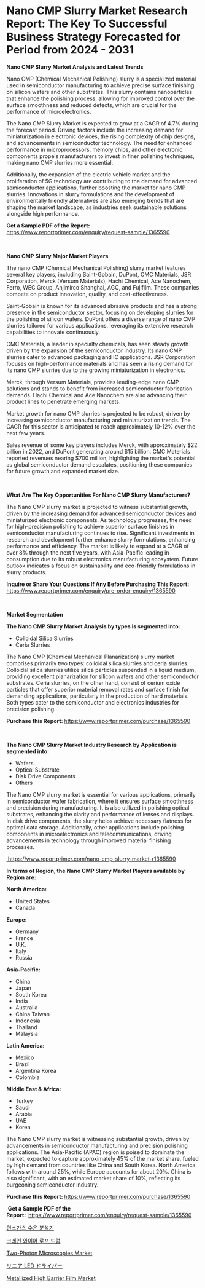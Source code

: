 <p><h1>Nano CMP Slurry Market Research Report: The Key To Successful Business Strategy Forecasted for Period from 2024 - 2031</h1></p><p><strong>Nano CMP Slurry Market Analysis and Latest Trends</strong></p>
<p><p>Nano CMP (Chemical Mechanical Polishing) slurry is a specialized material used in semiconductor manufacturing to achieve precise surface finishing on silicon wafers and other substrates. This slurry contains nanoparticles that enhance the polishing process, allowing for improved control over the surface smoothness and reduced defects, which are crucial for the performance of microelectronics.</p><p>The Nano CMP Slurry Market is expected to grow at a CAGR of 4.7% during the forecast period. Driving factors include the increasing demand for miniaturization in electronic devices, the rising complexity of chip designs, and advancements in semiconductor technology. The need for enhanced performance in microprocessors, memory chips, and other electronic components propels manufacturers to invest in finer polishing techniques, making nano CMP slurries more essential. </p><p>Additionally, the expansion of the electric vehicle market and the proliferation of 5G technology are contributing to the demand for advanced semiconductor applications, further boosting the market for nano CMP slurries. Innovations in slurry formulations and the development of environmentally friendly alternatives are also emerging trends that are shaping the market landscape, as industries seek sustainable solutions alongside high performance.</p></p>
<p><strong>Get a Sample PDF of the Report:&nbsp;</strong> <a href="https://www.reportprimer.com/enquiry/request-sample/1365590">https://www.reportprimer.com/enquiry/request-sample/1365590</a></p>
<p>&nbsp;</p>
<p><strong>Nano CMP Slurry Major Market Players</strong></p>
<p><p>The nano CMP (Chemical Mechanical Polishing) slurry market features several key players, including Saint-Gobain, DuPont, CMC Materials, JSR Corporation, Merck (Versum Materials), Hachi Chemical, Ace Nanochem, Ferro, WEC Group, Anjimirco Shanghai, AGC, and Fujifilm. These companies compete on product innovation, quality, and cost-effectiveness.</p><p>Saint-Gobain is known for its advanced abrasive products and has a strong presence in the semiconductor sector, focusing on developing slurries for the polishing of silicon wafers. DuPont offers a diverse range of nano CMP slurries tailored for various applications, leveraging its extensive research capabilities to innovate continuously.</p><p>CMC Materials, a leader in specialty chemicals, has seen steady growth driven by the expansion of the semiconductor industry. Its nano CMP slurries cater to advanced packaging and IC applications. JSR Corporation focuses on high-performance materials and has seen a rising demand for its nano CMP slurries due to the growing miniaturization in electronics.</p><p>Merck, through Versum Materials, provides leading-edge nano CMP solutions and stands to benefit from increased semiconductor fabrication demands. Hachi Chemical and Ace Nanochem are also advancing their product lines to penetrate emerging markets.</p><p>Market growth for nano CMP slurries is projected to be robust, driven by increasing semiconductor manufacturing and miniaturization trends. The CAGR for this sector is anticipated to reach approximately 10-12% over the next few years.</p><p>Sales revenue of some key players includes Merck, with approximately $22 billion in 2022, and DuPont generating around $15 billion. CMC Materials reported revenues nearing $700 million, highlighting the market's potential as global semiconductor demand escalates, positioning these companies for future growth and expanded market size.</p></p>
<p>&nbsp;</p>
<p><strong>What Are The Key Opportunities For Nano CMP Slurry Manufacturers?</strong></p>
<p><p>The Nano CMP slurry market is projected to witness substantial growth, driven by the increasing demand for advanced semiconductor devices and miniaturized electronic components. As technology progresses, the need for high-precision polishing to achieve superior surface finishes in semiconductor manufacturing continues to rise. Significant investments in research and development further enhance slurry formulations, enhancing performance and efficiency. The market is likely to expand at a CAGR of over 8% through the next five years, with Asia-Pacific leading in consumption due to its robust electronics manufacturing ecosystem. Future outlook indicates a focus on sustainability and eco-friendly formulations in slurry products.</p></p>
<p><strong>Inquire or Share Your Questions If Any Before Purchasing This Report:</strong> <a href="https://www.reportprimer.com/enquiry/pre-order-enquiry/1365590">https://www.reportprimer.com/enquiry/pre-order-enquiry/1365590</a></p>
<p>&nbsp;</p>
<p><strong>Market Segmentation</strong></p>
<p><strong>The Nano CMP Slurry Market Analysis by types is segmented into:</strong></p>
<p><ul><li>Colloidal Silica Slurries</li><li>Ceria Slurries</li></ul></p>
<p><p>The Nano CMP (Chemical Mechanical Planarization) slurry market comprises primarily two types: colloidal silica slurries and ceria slurries. Colloidal silica slurries utilize silica particles suspended in a liquid medium, providing excellent planarization for silicon wafers and other semiconductor substrates. Ceria slurries, on the other hand, consist of cerium oxide particles that offer superior material removal rates and surface finish for demanding applications, particularly in the production of hard materials. Both types cater to the semiconductor and electronics industries for precision polishing.</p></p>
<p><strong>Purchase this Report:&nbsp;</strong><a href="https://www.reportprimer.com/purchase/1365590">https://www.reportprimer.com/purchase/1365590</a></p>
<p>&nbsp;</p>
<p><strong>The Nano CMP Slurry Market Industry Research by Application is segmented into:</strong></p>
<p><ul><li>Wafers</li><li>Optical Substrate</li><li>Disk Drive Components</li><li>Others</li></ul></p>
<p><p>The Nano CMP slurry market is essential for various applications, primarily in semiconductor wafer fabrication, where it ensures surface smoothness and precision during manufacturing. It is also utilized in polishing optical substrates, enhancing the clarity and performance of lenses and displays. In disk drive components, the slurry helps achieve necessary flatness for optimal data storage. Additionally, other applications include polishing components in microelectronics and telecommunications, driving advancements in technology through improved material finishing processes.</p></p>
<p><a href="https://www.reportprimer.com/nano-cmp-slurry-market-r1365590">&nbsp;https://www.reportprimer.com/nano-cmp-slurry-market-r1365590</a></p>
<p><strong>In terms of Region, the Nano CMP Slurry Market Players available by Region are:</strong></p>
<p>
    <p> <strong> North America: </strong>
        <ul>
            <li>United States</li>
            <li>Canada</li>
        </ul>
        </p> 
    <p> <strong> Europe: </strong>
        <ul>
            <li>Germany</li>
            <li>France</li>
            <li>U.K.</li>
            <li>Italy</li>
            <li>Russia</li>
        </ul>
        </p> 
    <p> <strong> Asia-Pacific: </strong>
        <ul>
            <li>China</li>
            <li>Japan</li>
            <li>South Korea</li>
            <li>India</li>
            <li>Australia</li>
            <li>China Taiwan</li>
            <li>Indonesia</li>
            <li>Thailand</li>
            <li>Malaysia</li>
        </ul>
        </p> 
    <p> <strong> Latin America: </strong>
        <ul>
            <li>Mexico</li>
            <li>Brazil</li>
            <li>Argentina Korea</li>
            <li>Colombia</li>
        </ul>
        </p> 
    <p> <strong> Middle East & Africa: </strong>
        <ul>
            <li>Turkey</li>
            <li>Saudi</li>
            <li>Arabia</li>
            <li>UAE</li>
            <li>Korea</li>
        </ul>
    </p>
    </p>
<p><p>The Nano CMP slurry market is witnessing substantial growth, driven by advancements in semiconductor manufacturing and precision polishing applications. The Asia-Pacific (APAC) region is poised to dominate the market, expected to capture approximately 45% of the market share, fueled by high demand from countries like China and South Korea. North America follows with around 25%, while Europe accounts for about 20%. China is also significant, with an estimated market share of 10%, reflecting its burgeoning semiconductor industry.</p></p>
<p><strong>Purchase this Report: </strong><a href="https://www.reportprimer.com/purchase/1365590">https://www.reportprimer.com/purchase/1365590</a></p>
<p>&nbsp;<strong>Get a Sample PDF of the Report:&nbsp;&nbsp;</strong><a href="https://www.reportprimer.com/enquiry/request-sample/1365590">https://www.reportprimer.com/enquiry/request-sample/1365590</a></p>
<p><strong></strong></p>
<p><p><a href="https://medium.com/@trackie2000/%EC%97%B0%EB%8F%84%EB%B3%84-2024-2031-%ED%94%8C%EB%A3%A8%EA%B0%80%EC%8A%A4-%EC%88%98%EC%9D%80-%EB%B6%84%EC%84%9D%EA%B8%B0-%EC%8B%9C%EC%9E%A5-%ED%86%B5%EC%B0%B0%EB%A0%A5-%EB%B0%8F-%EC%A0%84%EB%A7%9D-%EB%B6%84%EC%84%9D%EC%97%90-%EC%B4%88%EC%A0%90%EC%9D%84-%EB%A7%9E%EC%B6%98-%ED%94%8C%EB%A3%A8%EA%B0%80%EC%8A%A4-%EC%88%98%EC%9D%80-%EB%B6%84%EC%84%9D%EA%B8%B0-%EC%8B%9C%EC%9E%A5-%EB%8F%99%ED%96%A5-14c35f42166a?postPublishedType=repub">연소가스 수은 분석기</a></p><p><a href="https://medium.com/@ganeshprasad001/%ED%81%AC%EB%A0%88%EC%9D%B8-%EC%99%80%EC%9D%B4%EC%96%B4-%EB%A1%9C%ED%94%84-%EB%93%9C%EB%9F%BC-%EC%82%B0%EC%97%85%EC%97%90-%EB%8C%80%ED%95%9C-%ED%86%B5%EC%B0%B0-%EC%8B%9C%EC%9E%A5-%EC%9E%AC%EB%AC%B4-%EC%83%81%ED%83%9C-%EC%8B%9C%EC%9E%A5-%EA%B7%9C%EB%AA%A8-%EB%B0%8F-2031%EB%85%84%EA%B9%8C%EC%A7%80%EC%9D%98-%EC%88%98%EC%9D%B5-%EB%B6%84%EC%84%9D-142afa5d1e15">크레인 와이어 로프 드럼</a></p><p><a href="https://medium.com/@barbarakss89/two-photon-microscopies-market-share-size-trends-industry-analysis-report-by-type-by-end-use-85f7e7976361">Two-Photon Microscopies Market</a></p><p><a href="https://medium.com/@waughhelen/%E3%83%AA%E3%83%8B%E3%82%A2led%E3%83%89%E3%83%A9%E3%82%A4%E3%83%90%E5%B8%82%E5%A0%B4%E3%81%AE%E5%8B%95%E5%90%91%E3%81%A8%E5%88%86%E6%9E%90-%E4%BB%8A%E5%BE%8C%E3%81%AE%E6%88%90%E9%95%B7%E3%81%AE%E3%81%9F%E3%82%81%E3%81%AE%E6%A9%9F%E4%BC%9A%E3%81%A8%E8%AA%B2%E9%A1%8C-2024%E5%B9%B4-2031%E5%B9%B4-5cb9550c034b?postPublishedType=repub">リニア LED ドライバー</a></p><p><a href="https://issuu.com/reportprime-2/docs/metallized-high-barrier-film-market_1c6ab4ba97f9e7">Metallized High Barrier Film Market</a></p></p>